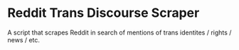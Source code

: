 # Reddit Trans Discourse Scraper
 A script that scrapes Reddit in search of mentions of trans identites / rights / news / etc.
